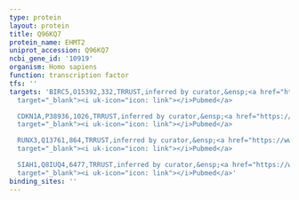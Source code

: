```yaml
---
type: protein
layout: protein
title: Q96KQ7
protein_name: EHMT2
uniprot_accession: Q96KQ7
ncbi_gene_id: '10919'
organism: Homo sapiens
function: transcription factor
tfs: ''
targets: 'BIRC5,O15392,332,TRRUST,inferred by curator,&ensp;<a href="https://www.ncbi.nlm.nih.gov/pubmed/?term=17124180%5Buid%5D"
  target="_blank"><i uk-icon="icon: link"></i>Pubmed</a>

  CDKN1A,P38936,1026,TRRUST,inferred by curator,&ensp;<a href="https://www.ncbi.nlm.nih.gov/pubmed/?term=16287849%5Buid%5D"
  target="_blank"><i uk-icon="icon: link"></i>Pubmed</a>

  RUNX3,Q13761,864,TRRUST,inferred by curator,&ensp;<a href="https://www.ncbi.nlm.nih.gov/pubmed/?term=18850007%5Buid%5D"
  target="_blank"><i uk-icon="icon: link"></i>Pubmed</a>

  SIAH1,Q8IUQ4,6477,TRRUST,inferred by curator,&ensp;<a href="https://www.ncbi.nlm.nih.gov/pubmed/?term=21847359%5Buid%5D"
  target="_blank"><i uk-icon="icon: link"></i>Pubmed</a>'
binding_sites: ''
---
```

